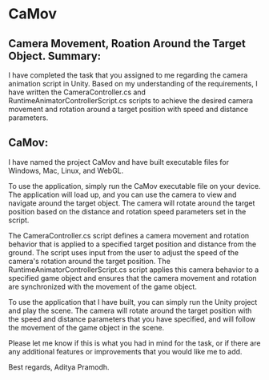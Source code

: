 # CaMov
 Camera Movement, Roation Around the Target Object.
Summary:
----------------------------------------------------------------------------------------------------------------
I have completed the task that you assigned to me regarding the camera animation script in Unity. Based on my understanding of the requirements, I have written the CameraController.cs and RuntimeAnimatorControllerScript.cs scripts to achieve the desired camera movement and rotation around a target position with speed and distance parameters.

CaMov:
----------------------------------------------------------------------------------------------------------------
I have named the project CaMov and have built executable files for Windows, Mac, Linux, and WebGL.

To use the application, simply run the CaMov executable file on your device. The application will load up, and you can use the camera to view and navigate around the target object. The camera will rotate around the target position based on the distance and rotation speed parameters set in the script.

The CameraController.cs script defines a camera movement and rotation behavior that is applied to a specified target position and distance from the ground. The script uses input from the user to adjust the speed of the camera's rotation around the target position. The RuntimeAnimatorControllerScript.cs script applies this camera behavior to a specified game object and ensures that the camera movement and rotation are synchronized with the movement of the game object.

To use the application that I have built, you can simply run the Unity project and play the scene. The camera will rotate around the target position with the speed and distance parameters that you have specified, and will follow the movement of the game object in the scene.

Please let me know if this is what you had in mind for the task, or if there are any additional features or improvements that you would like me to add.

Best regards,
Aditya Pramodh.